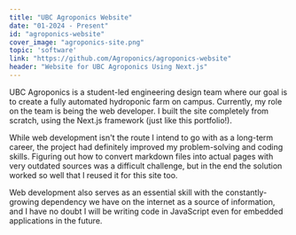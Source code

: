 ```yaml
---
title: "UBC Agroponics Website"
date: "01-2024 - Present"
id: "agroponics-website"
cover_image: "agroponics-site.png"
topic: 'software'
link: "https://github.com/Agroponics/agroponics-website"
header: "Website for UBC Agroponics Using Next.js"
---
```

UBC Agroponics is a student-led engineering design team where our goal is to create a fully automated hydroponic farm on campus. Currently, my role on the team is being the web developer. I built the site completely from scratch, using the Next.js framework (just like this portfolio!).

While web development isn't the route I intend to go with as a long-term career, the project had definitely improved my problem-solving and coding skills. Figuring out how to convert markdown files into actual pages with very outdated sources was a difficult challenge, but in the end the solution worked so well that I reused it for this site too.

Web development also serves as an essential skill with the constantly-growing dependency we have on the internet as a source of information, and I have no doubt I will be writing code in JavaScript even for embedded applications in the future.